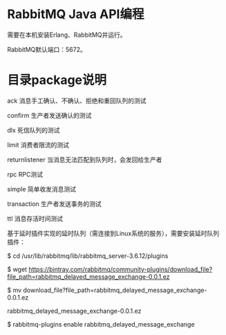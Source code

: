 # RabbitMQ Java API编程
需要在本机安装Erlang、RabbitMQ并运行。

RabbitMQ默认端口：5672。

# 目录package说明
  ack  消息手工确认、不确认、拒绝和重回队列的测试

  confirm 生产者发送确认的测试

  dlx 死信队列的测试

  limit 消费者限流的测试

  returnlistener 当消息无法匹配到队列时，会发回给生产者

  rpc RPC测试

  simple 简单收发消息测试

  transaction 生产者发送事务的测试

  ttl 消息存活时间测试



  基于延时插件实现的延时队列（需连接到Linux系统的服务），需要安装延时队列插件：

  $ cd /usr/lib/rabbitmq/lib/rabbitmq_server-3.6.12/plugins

  $ wget https://bintray.com/rabbitmq/community-plugins/download_file?file_path=rabbitmq_delayed_message_exchange-0.0.1.ez

  $ mv download_file?file_path=rabbitmq_delayed_message_exchange-0.0.1.ez 

rabbitmq_delayed_message_exchange-0.0.1.ez

  $ rabbitmq-plugins enable rabbitmq_delayed_message_exchange